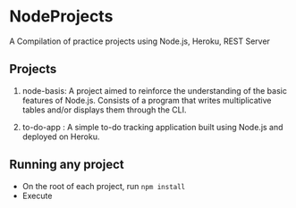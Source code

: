 # NodeProjects

A Compilation of practice projects using Node.js, Heroku, REST Server

## Projects

1. node-basis: A project aimed to reinforce the understanding of the basic features of Node.js. Consists of a program that writes multiplicative tables and/or displays them through the CLI. 

2. to-do-app : A simple to-do tracking application built using Node.js and deployed on
   Heroku.


## Running any project

- On the root of each project, run `npm install`
- Execute
